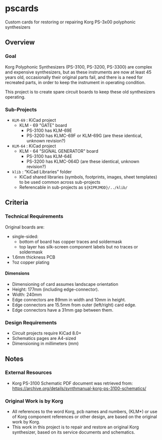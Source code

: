 # pscards
Custom cards for restoring or repairing Korg PS-3x00 polyphonic synthesizers

## Overview

### Goal
Korg Polyphonic Synthesizers (PS-3100, PS-3200, PS-3300) are complex and expensive synthesizers, but as these instruments are now at least 45 years old, occasionally their original parts fail, and there is a need for recreated parts, in order to keep the instrument in operating condition.

This project is to create spare circuit boards to keep these old synthesizers operating.


### Sub-Projects
- `KLM-69` : KiCad project
	-	KLM - 69 "GATE" board
		-	PS-3100 has KLM-69E
		-	PS-3200 has KLMC-69F or KLM-69G  (are these identical, unknown revision?)
- `KLM-64` : KiCad project
	-	KLM - 64 "SIGNAL GENERATOR" board
		-	PS-3100 has KLM-64E
		-	PS-3200 has KLMC-064D  (are these identical, unknown revision?)
- `klib` : “KiCad Libraries” folder
	-	KiCad shared libraries (symbols, footprints, images, sheet templates) to be used common across sub-projects
	-	Referencable in sub-projects as `${KIPRJMOD}/../klib/`


## Criteria

### Technical Requirements
Original boards are:
- single-sided:
  - bottom of board has copper traces and soldermask
  - top layer has silk-screen component labels but no traces or soldermask
- 1.6mm thickness PCB
- ?oz copper plating

#### Dimensions
- Dimensioning of card assumes landscape orientation
- Height: 177mm  (including edge-connector).
- Width: 240mm
- Edge connectors are 89mm in width and 10mm in height.
- Edge connectors are 15.5mm from outer (left/right) card edge.
- Edge connectors have a 31mm gap between them.



### Design Requirements
- Circuit projects require KiCad 8.0+
- Schematics pages are A4-sized
- Dimensioning in millimeters (mm)


## Notes

### External Resources
- Korg PS-3100 Schematic PDF document was retrieved from: https://archive.org/details/synthmanual-korg-ps-3100-schematics/

### Original Work is by Korg
- All references to the word Korg, pcb names and numbers, (KLM*) or use of Korg component references or other design, are based on the original work by Korg.
- This work in this project is to repair and restore an original Korg synthesizer, based on its service documents and schematics.

